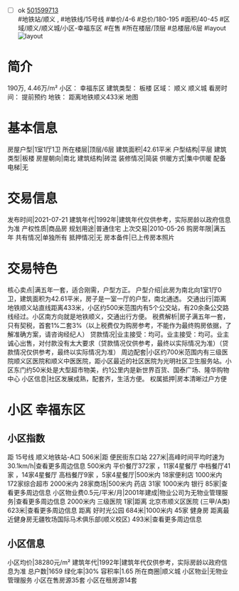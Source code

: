 - [ ] ok [501599713](https://bj.5i5j.com/ershoufang/501599713.html)  
 #地铁站/顺义 ,  #地铁线/15号线
#单价/4-6 #总价/180-195 #面积/40-45   #区域/顺义/顺义城/小区-幸福东区 #在售 #所在楼层/顶层 #总楼层/6层 #layout 
![layout](http://image2a.5i5j.com/bdir/layout/c6569ec849234bb5bc63612ed0148d7e.jpg_P5.jpg) 
# 简介 
 190万,  4.46万/m² 
小区： 幸福东区
建筑类型： 板楼
区域： 顺义 顺义城
看房时间： 提前预约
地铁： 距离地铁顺义433米 地图
# 基本信息 
 房屋户型|1室1厅1卫
所在楼层|顶层/6层
建筑面积|42.61平米
户型结构|平层
建筑类型|板楼
房屋朝向|南北
建筑结构|砖混
装修情况|简装
供暖方式|集中供暖
配备电梯|无
# 交易信息 
 发布时间|2021-07-21
建筑年代|1992年|建筑年代仅供参考，实际房龄以政府信息为准
产权性质|商品房
规划用途|普通住宅
上次交易|2010-05-26
购房年限|满五年
共有情况|单独所有
抵押情况|无
房本备件|已上传房本照片
# 交易特色 
 核心卖点|满五年一套，适合刚需，户型方正。
户型介绍|此房为南北向1室1厅0卫，建筑面积为42.61平米，房子是一室一厅的户型，南北通透。
交通出行|距离地铁顺义站直线距离433米，小区约500米范围内有5个公交站，有20余条公交路线经过。小区南方向就是地铁顺义，交通出行方便。
税费解析|房子满五年一套，只有契税，首套1%二套3%（以上税费仅为购房参考，不能作为最终购房依据，了解准确方案，请咨询经纪人）
贷款情况|业主接受：均可。业主接受：均可。业主诚心出售，对付款没有太大要求（贷款情况仅供参考，最终以实际情况为准）（贷款情况仅供参考，最终以实际情况为准）
周边配套|小区约700米范围内有三级医院顺义区医院和顺义中医医院，距小区最近的社区医院为光明社区卫生服务站。小区东门约50米处是大型超市物美，约1公里内是新世界百货、国泰广场、隆华购物中心
小区信息|社区发展成熟，配套齐，生活方便。
权属抵押|房本清晰过户方便
# 小区 幸福东区
## 小区指数 
 距 15号线 顺义地铁站-A口 506米|距 便民街东口站 227米|高峰时间平均时速为30.1km/h|查看更多周边信息
500米内 平价餐厅372家 ，11家4星餐厅
中档餐厅41家 ，14家4星餐厅
高档餐厅9家 ，5家4星餐厅|500米内 18家便利店
1000米内 172家综合超市
2000米内 28家商场|500米内 药店 31家
1000米内 银行 85家|查看更多周边信息
小区物业费0.5元/平米/月|2001年建成|物业公司为无物业管理服务|查看更多周边信息
2000米内 三级医院 1家|距离 北京市顺义区医院 (三甲/A类) 623米|查看更多周边信息
距离 好时光公园 684米|1000米内 45家 健身房
距离最近健身房无疆牧场国际马术俱乐部(顺义校区) 493米|查看更多周边信息
## 小区信息 
 小区均价|38280元/m²
建筑年代|1992年|建筑年代仅供参考，实际房龄以政府信息为准
总户数|1659
绿化率|30%
容积率|1.65
所在商圈|顺义城
小区物业|无物业管理服务
小区在售房源35套
小区在租房源14套

